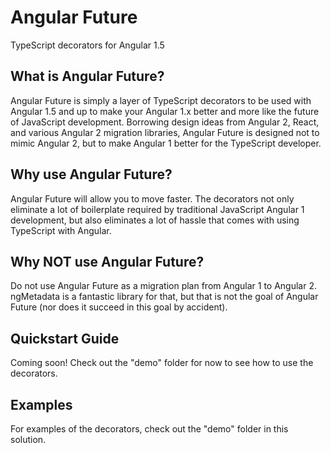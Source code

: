 # Angular Future

TypeScript decorators for Angular 1.5 

## What is Angular Future?

Angular Future is simply a layer of TypeScript decorators to be used with Angular 1.5 and up to make your Angular 1.x better and more like the future of JavaScript development. Borrowing design ideas from Angular 2, React, and various Angular 2 migration libraries, Angular Future is designed not to mimic Angular 2, but to make Angular 1 better for the TypeScript developer.

## Why use Angular Future?

Angular Future will allow you to move faster. The decorators not only eliminate a lot of boilerplate required by traditional JavaScript Angular 1 development, but also eliminates a lot of hassle that comes with using TypeScript with Angular.

## Why NOT use Angular Future?

Do not use Angular Future as a migration plan from Angular 1 to Angular 2. ngMetadata is a fantastic library for that, but that is not the goal of Angular Future (nor does it succeed in this goal by accident). 

## Quickstart Guide

Coming soon! Check out the "demo" folder for now to see how to use the decorators.

## Examples

For examples of the decorators, check out the "demo" folder in this solution.